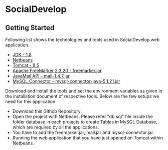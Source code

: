 # SocialDevelop

## Getting Started

Following list shows the technologies and tools used in SocialDevelop web application.

* [JDK - 1.8](http://www.oracle.com/technetwork/java/javase/downloads/jdk8-downloads-2133151.html)
* [Netbeans](https://netbeans.org/features/index.html)
* [Tomcat - 8.5](https://tomcat.apache.org/download-80.cgi) 
* [Apache FreeMarker 2.3.20 - freemarker.jar](https://mvnrepository.com/artifact/org.freemarker/freemarker/2.3.20)
* [JavaMail API - mail-1.4.7.jar](https://mvnrepository.com/artifact/javax.mail/mail/1.4.7)
* [MySQL Connector - mysql-connector-java-5.1.21.jar](https://mvnrepository.com/artifact/mysql/mysql-connector-java/5.1.21)

Download and install the tools and set the environment variables as given in the installation document of respective tools. Below are the few setups we need for this application.

* Download this Github Repository.
* Open the project with Netbeans. Please refer "db.sql" file inside the folder database in each projects to create Tables in MySQL Database, which are required by all the applications.
* You have to add the freemarker.jar, mail.jar and mysql-connector.jar. 
* Running the web application that you have just opened on Tomcat within Netbeans.

